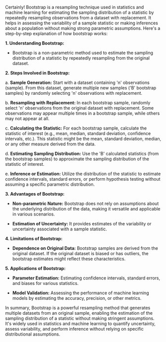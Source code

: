 Certainly! Bootstrap is a resampling technique used in statistics and machine learning for estimating the sampling distribution of a statistic by repeatedly resampling observations from a dataset with replacement. It helps in assessing the variability of a sample statistic or making inferences about a population without making strong parametric assumptions. Here's a step-by-step explanation of how bootstrap works:

**1. Understanding Bootstrap:**

- Bootstrap is a non-parametric method used to estimate the sampling distribution of a statistic by repeatedly resampling from the original dataset.

**2. Steps Involved in Bootstrap:**

   a. **Sample Generation:** Start with a dataset containing 'n' observations (sample). From this dataset, generate multiple new samples ('B' bootstrap samples) by randomly selecting 'n' observations with replacement.
   
   b. **Resampling with Replacement:** In each bootstrap sample, randomly select 'n' observations from the original dataset with replacement. Some observations may appear multiple times in a bootstrap sample, while others may not appear at all.
   
   c. **Calculating the Statistic:** For each bootstrap sample, calculate the statistic of interest (e.g., mean, median, standard deviation, confidence intervals, etc.). This statistic might be the mean, standard deviation, median, or any other measure derived from the data.
   
   d. **Estimating Sampling Distribution:** Use the 'B' calculated statistics (from the bootstrap samples) to approximate the sampling distribution of the statistic of interest.
   
   e. **Inference or Estimation:** Utilize the distribution of the statistic to estimate confidence intervals, standard errors, or perform hypothesis testing without assuming a specific parametric distribution.

**3. Advantages of Bootstrap:**

- **Non-parametric Nature:** Bootstrap does not rely on assumptions about the underlying distribution of the data, making it versatile and applicable in various scenarios.
  
- **Estimation of Uncertainty:** It provides estimates of the variability or uncertainty associated with a sample statistic.

**4. Limitations of Bootstrap:**

- **Dependence on Original Data:** Bootstrap samples are derived from the original dataset. If the original dataset is biased or has outliers, the bootstrap estimates might reflect these characteristics.

**5. Applications of Bootstrap:**

- **Parameter Estimation:** Estimating confidence intervals, standard errors, and biases for various statistics.
  
- **Model Validation:** Assessing the performance of machine learning models by estimating the accuracy, precision, or other metrics.

In summary, Bootstrap is a powerful resampling method that generates multiple datasets from an original sample, enabling the estimation of the sampling distribution of a statistic without making stringent assumptions. It's widely used in statistics and machine learning to quantify uncertainty, assess variability, and perform inference without relying on specific distributional assumptions.